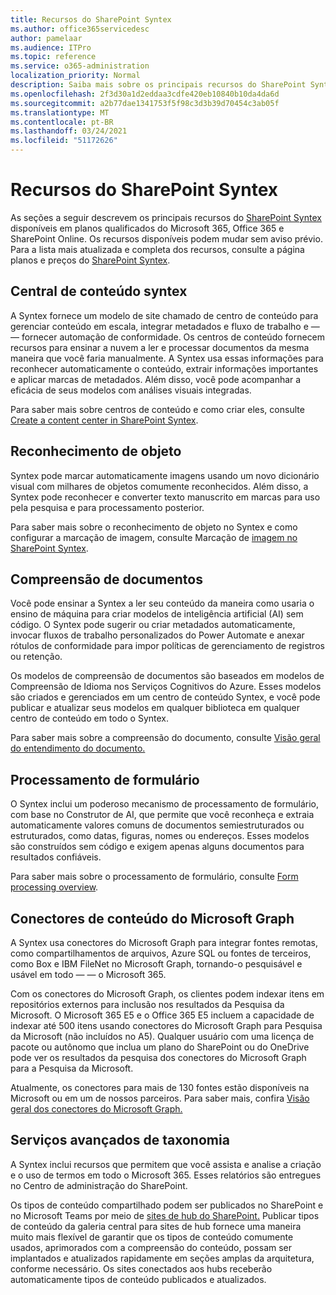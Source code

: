 ```yaml
---
title: Recursos do SharePoint Syntex
ms.author: office365servicedesc
author: pamelaar
ms.audience: ITPro
ms.topic: reference
ms.service: o365-administration
localization_priority: Normal
description: Saiba mais sobre os principais recursos do SharePoint Syntex disponíveis em planos qualificados do Microsoft 365, Office 365 e SharePoint Online.
ms.openlocfilehash: 2f3d30a1d2eddaa3cdfe420eb10840b10da4da6d
ms.sourcegitcommit: a2b77dae1341753f5f98c3d3b39d70454c3ab05f
ms.translationtype: MT
ms.contentlocale: pt-BR
ms.lasthandoff: 03/24/2021
ms.locfileid: "51172626"
---
```

# <a name="sharepoint-syntex-features"></a>Recursos do SharePoint Syntex 

As seções a seguir descrevem os principais recursos do [SharePoint Syntex](sharepoint-syntex-service-description.md) disponíveis em planos qualificados do Microsoft 365, Office 365 e SharePoint Online. Os recursos disponíveis podem mudar sem aviso prévio. Para a lista mais atualizada e completa dos recursos, consulte a página planos e preços do [SharePoint Syntex](https://www.microsoft.com/microsoft-365/enterprise/sharepoint-syntex).

## <a name="syntex-content-center"></a>Central de conteúdo syntex

A Syntex fornece um modelo de site chamado de centro de conteúdo para gerenciar conteúdo em escala, integrar metadados e fluxo de trabalho e &mdash;  &mdash; fornecer automação de conformidade. Os centros de conteúdo fornecem recursos para ensinar a nuvem a ler e processar documentos da mesma maneira que você faria manualmente. A Syntex usa essas informações para reconhecer automaticamente o conteúdo, extrair informações importantes e aplicar marcas de metadados. Além disso, você pode acompanhar a eficácia de seus modelos com análises visuais integradas.

Para saber mais sobre centros de conteúdo e como criar eles, consulte [Create a content center in SharePoint Syntex](/microsoft-365/contentunderstanding/create-a-content-center).

## <a name="object-recognition"></a>Reconhecimento de objeto

Syntex pode marcar automaticamente imagens usando um novo dicionário visual com milhares de objetos comumente reconhecidos. Além disso, a Syntex pode reconhecer e converter texto manuscrito em marcas para uso pela pesquisa e para processamento posterior.

Para saber mais sobre o reconhecimento de objeto no Syntex e como configurar a marcação de imagem, consulte Marcação de [imagem no SharePoint Syntex](/microsoft-365/contentunderstanding/image-tagging).

## <a name="document-understanding"></a>Compreensão de documentos

Você pode ensinar a Syntex a ler seu conteúdo da maneira como usaria o ensino de máquina para criar modelos de inteligência artificial (AI) sem código. O Syntex pode sugerir ou criar metadados automaticamente, invocar fluxos de trabalho personalizados do Power Automate e anexar rótulos de conformidade para impor políticas de gerenciamento de registros ou retenção.

Os modelos de compreensão de documentos são baseados em modelos de Compreensão de Idioma nos Serviços Cognitivos do Azure. Esses modelos são criados e gerenciados em um centro de conteúdo Syntex, e você pode publicar e atualizar seus modelos em qualquer biblioteca em qualquer centro de conteúdo em todo o Syntex.

Para saber mais sobre a compreensão do documento, consulte [Visão geral do entendimento do documento.](/microsoft-365/contentunderstanding/document-understanding-overview)

## <a name="form-processing"></a>Processamento de formulário

O Syntex inclui um poderoso mecanismo de processamento de formulário, com base no Construtor de AI, que permite que você reconheça e extraia automaticamente valores comuns de documentos semiestruturados ou estruturados, como datas, figuras, nomes ou endereços. Esses modelos são construídos sem código e exigem apenas alguns documentos para resultados confiáveis.

Para saber mais sobre o processamento de formulário, consulte [Form processing overview](/microsoft-365/contentunderstanding/form-processing-overview).

## <a name="microsoft-graph-content-connectors"></a>Conectores de conteúdo do Microsoft Graph

A Syntex usa conectores do Microsoft Graph para integrar fontes remotas, como compartilhamentos de arquivos, Azure SQL ou fontes de terceiros, como Box e IBM FileNet no Microsoft Graph, tornando-o pesquisável e usável em todo &mdash; &mdash; o Microsoft 365.

Com os conectores do Microsoft Graph, os clientes podem indexar itens em repositórios externos para inclusão nos resultados da Pesquisa da Microsoft. O Microsoft 365 E5 e o Office 365 E5 incluem a capacidade de indexar até 500 itens usando conectores do Microsoft Graph para Pesquisa da Microsoft (não incluídos no A5). Qualquer usuário com uma licença de pacote ou autônomo que inclua um plano do SharePoint ou do OneDrive pode ver os resultados da pesquisa dos conectores do Microsoft Graph para a Pesquisa da Microsoft.

Atualmente, os conectores para mais de 130 fontes estão disponíveis na Microsoft ou em um de nossos parceiros. Para saber mais, confira [Visão geral dos conectores do Microsoft Graph.](/MicrosoftSearch/connectors-overview)

## <a name="advanced-taxonomy-services"></a>Serviços avançados de taxonomia

A Syntex inclui recursos que permitem que você assista e analise a criação e o uso de termos em todo o Microsoft 365. Esses relatórios são entregues no Centro de administração do SharePoint.

Os tipos de conteúdo compartilhado podem ser publicados no SharePoint e no Microsoft Teams por meio de [sites de hub do SharePoint.](/sharepoint/dev/features/hub-site/hub-site-overview) Publicar tipos de conteúdo da galeria central para sites de hub fornece uma maneira muito mais flexível de garantir que os tipos de conteúdo comumente usados, aprimorados com a compreensão do conteúdo, possam ser implantados e atualizados rapidamente em seções amplas da arquitetura, conforme necessário. Os sites conectados aos hubs receberão automaticamente tipos de conteúdo publicados e atualizados.